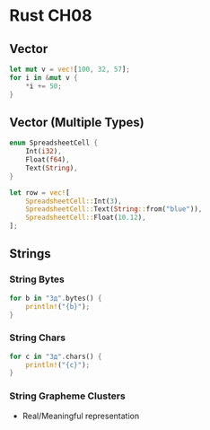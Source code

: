 # Rust CH08

## Vector

```rust
let mut v = vec![100, 32, 57];
for i in &mut v {
    *i += 50;
}
```

## Vector (Multiple Types)

```rust
enum SpreadsheetCell {
    Int(i32),
    Float(f64),
    Text(String),
}

let row = vec![
    SpreadsheetCell::Int(3),
    SpreadsheetCell::Text(String::from("blue")),
    SpreadsheetCell::Float(10.12),
];
```

## Strings

### String Bytes

```rust
for b in "Зд".bytes() {
    println!("{b}");
}
```

### String Chars

```rust
for c in "Зд".chars() {
    println!("{c}");
}
```

### String Grapheme Clusters

- Real/Meaningful representation